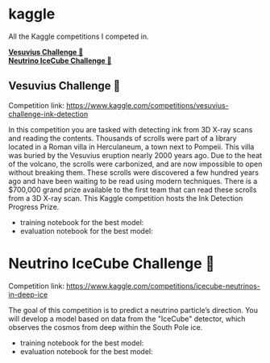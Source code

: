 # kaggle

All the Kaggle competitions I competed in.

**[Vesuvius Challenge :microscope:](#vesuvius-challenge-microscope)**<br>
**[Neutrino IceCube Challenge :ice_cube:](#neutrino-icecube-challenge-ice_cube)**<br>


## Vesuvius Challenge :microscope:



Competition link: https://www.kaggle.com/competitions/vesuvius-challenge-ink-detection

In this competition you are tasked with detecting ink from 3D X-ray scans and reading the contents. Thousands of scrolls were part of a library located in a Roman villa in Herculaneum, a town next to Pompeii. This villa was buried by the Vesuvius eruption nearly 2000 years ago. Due to the heat of the volcano, the scrolls were carbonized, and are now impossible to open without breaking them. These scrolls were discovered a few hundred years ago and have been waiting to be read using modern techniques. There is a $700,000 grand prize available to the first team that can read these scrolls from a 3D X-ray scan. This Kaggle competition hosts the Ink Detection Progress Prize.

- training notebook for the best model: 
- evaluation notebook for the best model: 



# Neutrino IceCube Challenge :ice_cube:

Competition link: https://www.kaggle.com/competitions/icecube-neutrinos-in-deep-ice

The goal of this competition is to predict a neutrino particle’s direction. You will develop a model based on data from the "IceCube" detector, which observes the cosmos from deep within the South Pole ice.


- training notebook for the best model: 
- evaluation notebook for the best model: 

